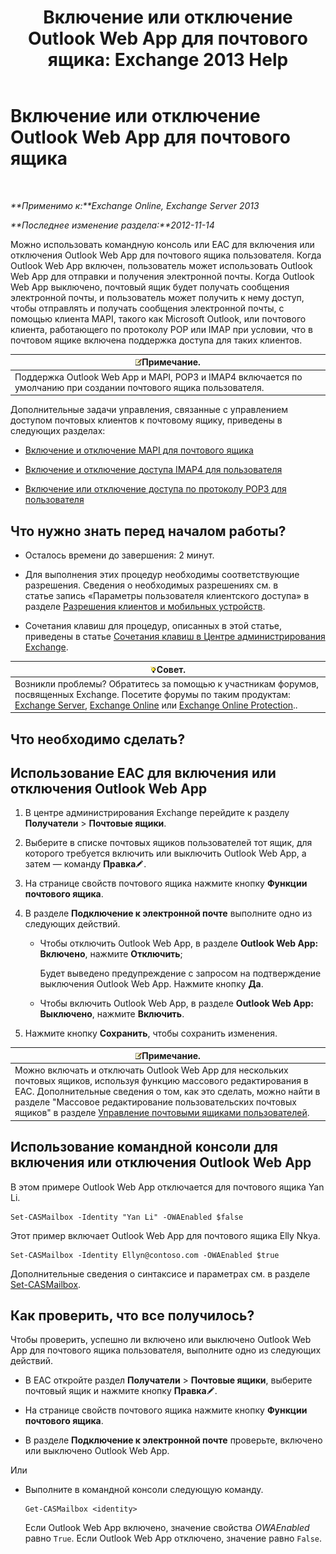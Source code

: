 ﻿---
title: 'Включение или отключение Outlook Web App для почтового ящика: Exchange 2013 Help'
TOCTitle: Включение или отключение Outlook Web App для почтового ящика
ms:assetid: abc19646-6211-4f18-a060-e347452dcc53
ms:mtpsurl: https://technet.microsoft.com/ru-ru/library/Bb124124(v=EXCHG.150)
ms:contentKeyID: 50556428
ms.date: 04/30/2018
mtps_version: v=EXCHG.150
ms.translationtype: HT
---

# Включение или отключение Outlook Web App для почтового ящика

 

_**Применимо к:**Exchange Online, Exchange Server 2013_

_**Последнее изменение раздела:**2012-11-14_

Можно использовать командную консоль или EAC для включения или отключения Outlook Web App для почтового ящика пользователя. Когда Outlook Web App включен, пользователь может использовать Outlook Web App для отправки и получения электронной почты. Когда Outlook Web App выключено, почтовый ящик будет получать сообщения электронной почты, и пользователь может получить к нему доступ, чтобы отправлять и получать сообщения электронной почты, с помощью клиента MAPI, такого как Microsoft Outlook, или почтового клиента, работающего по протоколу POP или IMAP при условии, что в почтовом ящике включена поддержка доступа для таких клиентов.

<table>
<thead>
<tr class="header">
<th><img src="images/JJ126620.note(EXCHG.150).gif" title="Примечание" alt="Примечание" />Примечание.</th>
</tr>
</thead>
<tbody>
<tr class="odd">
<td>Поддержка Outlook Web App и MAPI, POP3 и IMAP4 включается по умолчанию при создании почтового ящика пользователя.</td>
</tr>
</tbody>
</table>


Дополнительные задачи управления, связанные с управлением доступом почтовых клиентов к почтовому ящику, приведены в следующих разделах:

  - [Включение и отключение MAPI для почтового ящика](enable-or-disable-mapi-for-a-mailbox-exchange-online-help.md)

  - [Включение и отключение доступа IMAP4 для пользователя](enable-or-disable-imap4-access-for-a-user-exchange-2013-help.md)

  - [Включение или отключение доступа по протоколу POP3 для пользователя](enable-or-disable-pop3-access-for-a-user-exchange-2013-help.md)

## Что нужно знать перед началом работы?

  - Осталось времени до завершения: 2 минут.

  - Для выполнения этих процедур необходимы соответствующие разрешения. Сведения о необходимых разрешениях см. в статье запись «Параметры пользователя клиентского доступа» в разделе [Разрешения клиентов и мобильных устройств](clients-and-mobile-devices-permissions-exchange-2013-help.md).

  - Сочетания клавиш для процедур, описанных в этой статье, приведены в статье [Сочетания клавиш в Центре администрирования Exchange](keyboard-shortcuts-in-the-exchange-admin-center-exchange-online-protection-help.md).

<table>
<thead>
<tr class="header">
<th><img src="images/Bb124558.tip(EXCHG.150).gif" title="Совет" alt="Совет" />Совет.</th>
</tr>
</thead>
<tbody>
<tr class="odd">
<td>Возникли проблемы? Обратитесь за помощью к участникам форумов, посвященных Exchange. Посетите форумы по таким продуктам: <a href="https://go.microsoft.com/fwlink/p/?linkid=60612">Exchange Server</a>, <a href="https://go.microsoft.com/fwlink/p/?linkid=267542">Exchange Online</a> или <a href="https://go.microsoft.com/fwlink/p/?linkid=285351">Exchange Online Protection</a>..</td>
</tr>
</tbody>
</table>


## Что необходимо сделать?

## Использование EAC для включения или отключения Outlook Web App

1.  В центре администрирования Exchange перейдите к разделу **Получатели** \> **Почтовые ящики**.

2.  Выберите в списке почтовых ящиков пользователей тот ящик, для которого требуется включить или выключить Outlook Web App, а затем — команду **Правка**![Значок редактирования](images/Bb124582.6f53ccb2-1f13-4c02-bea0-30690e6ea71d(EXCHG.150).gif "Значок редактирования").

3.  На странице свойств почтового ящика нажмите кнопку **Функции почтового ящика**.

4.  В разделе **Подключение к электронной почте** выполните одно из следующих действий.
    
      - Чтобы отключить Outlook Web App, в разделе **Outlook Web App: Включено**, нажмите **Отключить**;
        
        Будет выведено предупреждение с запросом на подтверждение выключения Outlook Web App. Нажмите кнопку **Да**.
    
      - Чтобы включить Outlook Web App, в разделе **Outlook Web App: Выключено**, нажмите **Включить**.

5.  Нажмите кнопку **Сохранить**, чтобы сохранить изменения.

<table>
<thead>
<tr class="header">
<th><img src="images/JJ126620.note(EXCHG.150).gif" title="Примечание" alt="Примечание" />Примечание.</th>
</tr>
</thead>
<tbody>
<tr class="odd">
<td>Можно включать и отключать Outlook Web App для нескольких почтовых ящиков, используя функцию массового редактирования в EAC. Дополнительные сведения о том, как это сделать, можно найти в разделе &quot;Массовое редактирование пользовательских почтовых ящиков&quot; в разделе <a href="manage-user-mailboxes-exchange-2013-help.md">Управление почтовыми ящиками пользователей</a>.</td>
</tr>
</tbody>
</table>


## Использование командной консоли для включения или отключения Outlook Web App

В этом примере Outlook Web App отключается для почтового ящика Yan Li.

    Set-CASMailbox -Identity "Yan Li" -OWAEnabled $false

Этот пример включает Outlook Web App для почтового ящика Elly Nkya.

    Set-CASMailbox -Identity Ellyn@contoso.com -OWAEnabled $true

Дополнительные сведения о синтаксисе и параметрах см. в разделе [Set-CASMailbox](https://technet.microsoft.com/ru-ru/library/bb125264\(v=exchg.150\)).

## Как проверить, что все получилось?

Чтобы проверить, успешно ли включено или выключено Outlook Web App для почтового ящика пользователя, выполните одно из следующих действий.

  - В EAC откройте раздел **Получатели** \> **Почтовые ящики**, выберите почтовый ящик и нажмите кнопку **Правка**![Значок редактирования](images/Bb124582.6f53ccb2-1f13-4c02-bea0-30690e6ea71d(EXCHG.150).gif "Значок редактирования").

  - На странице свойств почтового ящика нажмите кнопку **Функции почтового ящика**.

  - В разделе **Подключение к электронной почте** проверьте, включено или выключено Outlook Web App.

Или

  - Выполните в командной консоли следующую команду.
    
        Get-CASMailbox <identity>
    
    Если Outlook Web App включено, значение свойства *OWAEnabled* равно `True`. Если Outlook Web App отключено, значение равно `False`.

